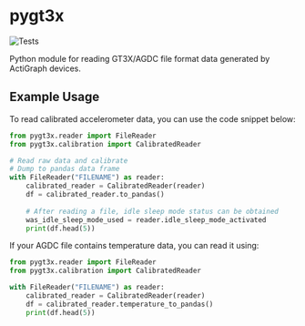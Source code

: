 # pygt3x
![Tests](https://github.com/actigraph/pygt3x/actions/workflows/tests.yml/badge.svg)

Python module for reading GT3X/AGDC file format data generated by ActiGraph devices.

## Example Usage

To read calibrated accelerometer data, you can use the code snippet below:

```python
from pygt3x.reader import FileReader
from pygt3x.calibration import CalibratedReader

# Read raw data and calibrate
# Dump to pandas data frame
with FileReader("FILENAME") as reader:
    calibrated_reader = CalibratedReader(reader)
    df = calibrated_reader.to_pandas()
    
    # After reading a file, idle sleep mode status can be obtained
    was_idle_sleep_mode_used = reader.idle_sleep_mode_activated
    print(df.head(5))
```

If your AGDC file contains temperature data, you can read it using:

```python
from pygt3x.reader import FileReader
from pygt3x.calibration import CalibratedReader

with FileReader("FILENAME") as reader:
    calibrated_reader = CalibratedReader(reader)
    df = calibrated_reader.temperature_to_pandas()
    print(df.head(5))
```